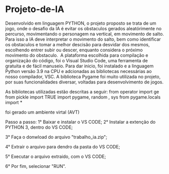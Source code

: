 # Projeto-de-IA 
Desenvolvido em linguagem PYTHON, o projeto proposto se trata de um jogo, onde o desafio da IA é evitar os obstaculos gerados aleatórimente no percurso, movimentando o personagem na vertical, em movimento de salto. Para isso a IA deve interpretar o movimento do salto, bem como identificar os obstaculos e tomar a melhor descisão para desvidar dos mesmos, escolhendo entrer subir ou descer, enquanto considera o próximo movimento do obstaculo. 
A plataforma escolhida para compilação e organização do código, foi o Visual Studio Code, uma ferramenta de gratuita e de fácil manuseio. Para dar inicio, foi instalado e a linguagem Python versão 3.9 na CPU e adcionadas as bibliotecas necessárias ao nosso compilador, VSC. A biblioteca Pygame foi muito utilizada no projeto, por suas funcionalidades diversar, voltadas para desenvolvimento de jogos.

As bibliotecas utilizadas estão descritas a seguir:
from operator import ge
from pickle import TRUE
import pygame, random , sys
from pygame.locals import *

foi gerado um ambiente virtal (AVT)

Passo a passo:
1° Baixar e instalar o VS CODE;
2° Instalar a extenção do PYTHON 3, dentro do VS CODE; 

3° Faça o donwload do arquivo "trabalho_ia.zip"; 

4° Extrair o arquivo para dendro da pasta do VS CODE; 

5° Executar o arquivo extraido, com o VS CODE; 

6° Por fim, selecionar "RUN". 

